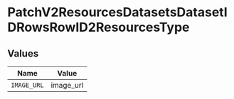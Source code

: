 # PatchV2ResourcesDatasetsDatasetIDRowsRowID2ResourcesType


## Values

| Name        | Value       |
| ----------- | ----------- |
| `IMAGE_URL` | image_url   |